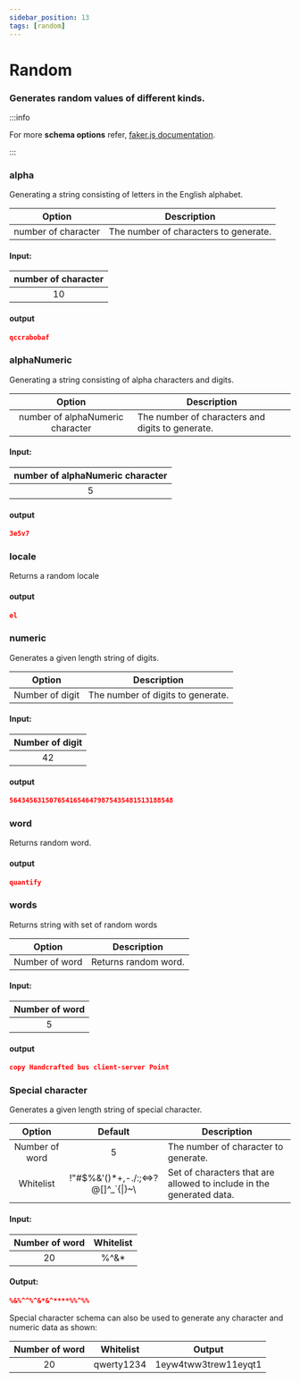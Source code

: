 ```yaml
---
sidebar_position: 13
tags: [random]
---
```


# Random

### Generates random values of different kinds.

:::info

For more **schema options** refer, [faker.js documentation](https://fakerjs.dev/).

:::

### alpha

Generating a string consisting of letters in the English alphabet.

|       Option        | Description                           |
| :-----------------: | ------------------------------------- |
| number of character | The number of characters to generate. |

#### Input:

| number of character |
| :-----------------: |
|         10          |

#### output

```json
qccrabobaf
```

### alphaNumeric

Generating a string consisting of alpha characters and digits.

|              Option              | Description                                      |
| :------------------------------: | ------------------------------------------------ |
| number of alphaNumeric character | The number of characters and digits to generate. |

#### Input:

| number of alphaNumeric character |
| :------------------------------: |
|                5                 |

#### output

```json
3e5v7
```

### locale

Returns a random locale

#### output

```json
el
```

### numeric

Generates a given length string of digits.

|     Option      | Description                       |
| :-------------: | --------------------------------- |
| Number of digit | The number of digits to generate. |

#### Input:

| Number of digit |
| :-------------: |
|       42        |

#### output

```json
56434563150765416546479875435481513188548
```

### word

Returns random word.

#### output

```json
quantify
```

### words

Returns string with set of random words

|     Option     | Description          |
| :------------: | -------------------- |
| Number of word | Returns random word. |

#### Input:

| Number of word |
| :------------: |
|       5        |

#### output

```json
copy Handcrafted bus client-server Point
```

### Special character

Generates a given length string of special character.

|     Option     |                  Default                  | Description                                                          |
| :------------: | :---------------------------------------: | -------------------------------------------------------------------- |
| Number of word |                     5                     | The number of character to generate.                                 |
|   Whitelist    | !"#$%&'()\*+,-./:;\<\=\>?@[]^\_`\{\|\}~\  | Set of characters that are allowed to include in the generated data. |

#### Input:

| Number of word | Whitelist |
| :------------: | :-------: |
|       20       |   %^&\*   |

#### Output:

```json
%&%^^%^&*&^****%%^%%
```

Special character schema can also be used to generate any character and numeric data as shown:

| Number of word | Whitelist  |        Output        |
| :------------: | :--------: | :------------------: |
|       20       | qwerty1234 | 1eyw4tww3trew11eyqt1 |
